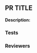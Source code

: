 ## PR TITLE

**Description:** <!-- add description here -->

  <!-- What was changed? -->
  <!-- Why does PR exist? -->
  <!-- How do your changes do what is intended? -->
  <!-- Will a screenshot be helpful? -->

### Tests

  <!-- Do we need tests? -->

### Reviewers

  <!-- 2 reviewers are required to review PR before mergeing to main -->
